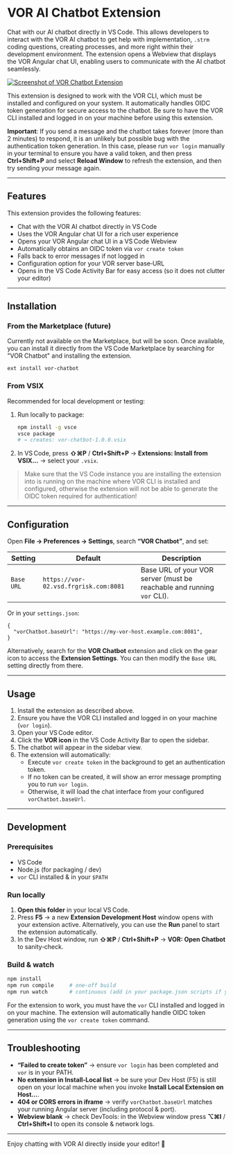 # VOR AI Chatbot Extension

Chat with our AI chatbot directly in VS Code. This allows developers to interact with the VOR AI chatbot to get help with implementation, `.strm` coding questions, creating processes, and more right within their development environment. The extension opens a Webview that displays the VOR Angular chat UI, enabling users to communicate with the AI chatbot seamlessly.

[![Screenshot of VOR Chatbot Extension](https://github.com/hoangsonww/vor-stream-vscode-extension/blob/feat/add-chatbot-extension/chatbot/images/extension.png?raw=true)](https://github.com/hoangsonww/vor-stream-vscode-extension/blob/feat/add-chatbot-extension/chatbot/images/extension.png?raw=true)

This extension is designed to work with the VOR CLI, which must be installed and configured on your system. It automatically handles OIDC token generation for secure access to the chatbot. Be sure to have the VOR CLI installed and logged in on your machine before using this extension.

**Important**: If you send a message and the chatbot takes forever (more than 2 minutes) to respond, it is an unlikely but possible bug with the authentication token generation. In this case, please run `vor login` manually in your terminal to ensure you have a valid token, and then press **Ctrl+Shift+P** and select **Reload Window** to refresh the extension, and then try sending your message again.

---

## Features

This extension provides the following features:

- Chat with the VOR AI chatbot directly in VS Code
- Uses the VOR Angular chat UI for a rich user experience
- Opens your VOR Angular chat UI in a VS Code Webview
- Automatically obtains an OIDC token via `vor create token`
- Falls back to error messages if not logged in
- Configuration option for your VOR server base‑URL
- Opens in the VS Code Activity Bar for easy access (so it does not clutter your editor)

---

## Installation

### From the Marketplace (future)

Currently not available on the Marketplace, but will be soon. Once available, you can install it directly from the VS Code Marketplace by searching for "VOR Chatbot" and installing the extension.

```text
ext install vor-chatbot
```

### From VSIX

Recommended for local development or testing:

1. Run locally to package:

   ```bash
   npm install -g vsce
   vsce package
   # → creates: vor-chatbot-1.0.0.vsix
   ```

2. In VS Code, press **⇧⌘P** / **Ctrl+Shift+P** → **Extensions: Install from VSIX...** → select your `.vsix`.

> Make sure that the VS Code instance you are installing the extension into is running on the machine where VOR CLI is installed and configured, otherwise the extension will not be able to generate the OIDC token required for authentication!

---

## Configuration

Open **File → Preferences → Settings**, search **“VOR Chatbot”**, and set:

| Setting    | Default                               | Description                                                            |
| ---------- | ------------------------------------- | ---------------------------------------------------------------------- |
| `Base URL` | `https://vor-02.vsd.frgrisk.com:8081` | Base URL of your VOR server (must be reachable and running `vor` CLI). |

Or in your `settings.json`:

```jsonc
{
  "vorChatbot.baseUrl": "https://my-vor-host.example.com:8081",
}
```

Alternatively, search for the **VOR Chatbot** extension and click on the gear icon to access the **Extension Settings**. You can then modify the `Base URL` setting directly from there.

---

## Usage

1. Install the extension as described above.
2. Ensure you have the VOR CLI installed and logged in on your machine (`vor login`).
3. Open your VS Code editor.
4. Click the **VOR icon** in the VS Code Activity Bar to open the sidebar.
5. The chatbot will appear in the sidebar view.
6. The extension will automatically:
   - Execute `vor create token` in the background to get an authentication token.
   - If no token can be created, it will show an error message prompting you to run `vor login`.
   - Otherwise, it will load the chat interface from your configured `vorChatbot.baseUrl`.

---

## Development

### Prerequisites

- VS Code
- Node.js (for packaging / dev)
- `vor` CLI installed & in your `$PATH`

### Run locally

1. **Open this folder** in your local VS Code.
2. Press **F5** → a new **Extension Development Host** window opens with your extension active. Alternatively, you can use the **Run** panel to start the extension automatically.
3. In the Dev Host window, run **⇧⌘P** / **Ctrl+Shift+P** → **VOR: Open Chatbot** to sanity‑check.

### Build & watch

```bash
npm install
npm run compile     # one‑off build
npm run watch       # continuous (add in your package.json scripts if you like)
```

For the extension to work, you must have the `vor` CLI installed and logged in on your machine. The extension will automatically handle OIDC token generation using the `vor create token` command.

---

## Troubleshooting

- **“Failed to create token”** → ensure `vor login` has been completed and `vor` is in your PATH.
- **No extension in Install‑Local list** → be sure your Dev Host (F5) is still open on your local machine when you invoke **Install Local Extension on Host…**.
- **404 or CORS errors in iframe** → verify `vorChatbot.baseUrl` matches your running Angular server (including protocol & port).
- **Webview blank** → check DevTools: in the Webview window press **⌥⌘I** / **Ctrl+Shift+I** to open its console & network logs.

---

Enjoy chatting with VOR AI directly inside your editor! 🚀
